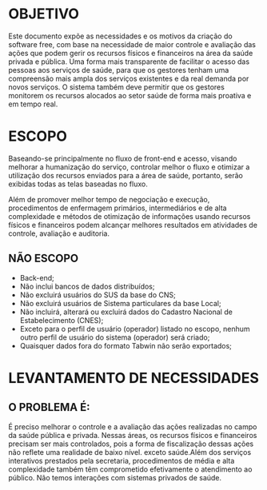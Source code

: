 
# OBJETIVO

Este documento expõe as necessidades e os motivos da criação do software free, com base na necessidade de maior controle e avaliação das ações que podem gerir os recursos físicos e financeiros na área da saúde privada e pública. Uma forma mais transparente de facilitar o acesso das pessoas aos serviços de saúde, para que os gestores tenham uma compreensão mais ampla dos serviços existentes e da real demanda por novos serviços. O sistema também deve permitir que os gestores monitorem os recursos alocados ao setor saúde de forma mais proativa e em tempo real.

# ESCOPO

Baseando-se principalmente no fluxo de front-end e acesso, visando melhorar a humanização do serviço, controlar melhor o fluxo e otimizar a utilização dos recursos enviados para a área de saúde, portanto, serão exibidas todas as telas baseadas no fluxo.

Além de promover melhor tempo de negociação e execução, procedimentos de enfermagem primários, intermediários e de alta complexidade e métodos de otimização de informações usando recursos físicos e financeiros podem alcançar melhores resultados em atividades de controle, avaliação e auditoria.

## NÃO ESCOPO
* Back-end;
* Não inclui bancos de dados distribuídos;
* Não excluirá usuários do SUS da base do CNS;
* Não excluirá usuários de Sistema particulares da base Local;
* Não incluirá, alterará ou excluirá dados do Cadastro Nacional de Estabelecimento (CNES);
* Exceto para o perfil de usuário (operador) listado no escopo, nenhum outro perfil de usuário do sistema (operador) será criado;
* Quaisquer dados fora do formato Tabwin não serão exportados;

# LEVANTAMENTO DE NECESSIDADES 
## O PROBLEMA É: 
É preciso melhorar o controle e a avaliação das ações realizadas no campo da saúde pública e privada. Nessas áreas, os recursos físicos e financeiros precisam ser mais controlados, pois a forma de fiscalização dessas ações não reflete uma realidade de baixo nível. exceto saúde.Além dos serviços interativos prestados pela secretaria, procedimentos de média e alta complexidade também têm comprometido efetivamente o atendimento ao público. Não temos interações com sistemas privados de saúde. 
